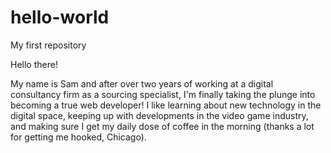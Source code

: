 # hello-world
My first repository

Hello there!

My name is Sam and after over two years of working at a digital consultancy firm as a sourcing specialist, I'm finally taking the plunge into becoming a true web developer!
I like learning about new technology in the digital space, keeping up with developments in the video game industry, and making sure I get my daily dose of coffee in the morning (thanks a lot for getting me hooked, Chicago).
